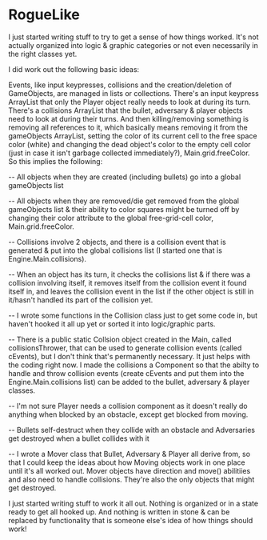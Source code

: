 # RogueLike

<p>I just started writing stuff to try to get a sense of how things worked. It's not actually organized into logic & graphic categories or not even necessarily in the right classes yet.</p>

<p>I did work out the following basic ideas:</p>

<p>Events, like input keypresses, collisions and the creation/deletion of GameObjects, are managed in lists or collections. There's an input keypress ArrayList that only the Player object really needs to look at during its turn. There's a collisions ArrayList that the bullet, adversary & player objects need to look at during their turns. And then killing/removing something is removing all references to it, which basically means removing it from the gameObjects ArrayList, setting the color of its current cell to the free space color (white)  and changing the dead object's color to the empty cell color (just in case it isn't garbage collected immediately?), Main.grid.freeColor. So this implies the following:</p>

<p>-- All objects when they are created (including bullets) go into a global gameObjects list</p>

<p>-- All objects when they are removed/die get removed from the global gameObjects list & their ability to color squares might be turned off by changing their color attribute to the global free-grid-cell color, Main.grid.freeColor.</p>

<p>-- Collisions involve 2 objects, and there is a collision event that is generated & put into the global collisions list (I started one that is Engine.Main.collisions).</p> 

<p>-- When an object has its turn, it checks the collisions list & if there was a collision involving itself, it removes itself from the collision event it found itself in, and leaves the collision event in the list if the other object is still in it/hasn't handled its part of the collision yet.</p>

<p>-- I wrote some functions in the Collision class just to get some code in, but haven't hooked it all up yet or sorted it into logic/graphic parts.</p>

<p>-- There is a public static Collsion object created in the Main, called collisionsThrower, that can be used to generate collision events (called cEvents), but I don't think that's permanently necessary. It just helps with the coding right now. I made the collisions a Component so that the abilty to handle and throw collision events (create cEvents and put them into the Engine.Main.collisions list) can be added to the bullet, adversary & player classes.</p>

<p>-- I'm not sure Player needs a collision component as it doesn't really do anything when blocked by an obstacle, except get blocked from moving.</p>

<p>-- Bullets self-destruct when they collide with an obstacle and Adversaries get destroyed when a bullet collides with it</p>

<p>-- I wrote a Mover class that Bullet, Adversary & Player all derive from, so that I could keep the ideas about how Moving objects work in one place until it's all worked out. Mover objects have direction and move() abilitiies and also need to handle collisions. They're also the only objects that might get destroyed.</p>

<p>I just started writing stuff to work it all out. Nothing is organized or in a state ready to get all hooked up. And nothing is written in stone & can be replaced by functionality that is someone else's idea of how things should work!</p>

